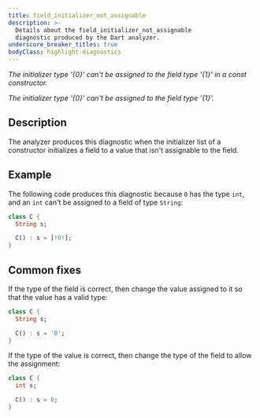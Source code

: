 ```yaml
---
title: field_initializer_not_assignable
description: >-
  Details about the field_initializer_not_assignable
  diagnostic produced by the Dart analyzer.
underscore_breaker_titles: true
bodyClass: highlight-diagnostics
---
```


_The initializer type '{0}' can't be assigned to the field type '{1}' in a const constructor._

_The initializer type '{0}' can't be assigned to the field type '{1}'._

## Description

The analyzer produces this diagnostic when the initializer list of a
constructor initializes a field to a value that isn't assignable to the
field.

## Example

The following code produces this diagnostic because `0` has the type `int`,
and an `int` can't be assigned to a field of type `String`:

```dart
class C {
  String s;

  C() : s = [!0!];
}
```

## Common fixes

If the type of the field is correct, then change the value assigned to it
so that the value has a valid type:

```dart
class C {
  String s;

  C() : s = '0';
}
```

If the type of the value is correct, then change the type of the field to
allow the assignment:

```dart
class C {
  int s;

  C() : s = 0;
}
```
